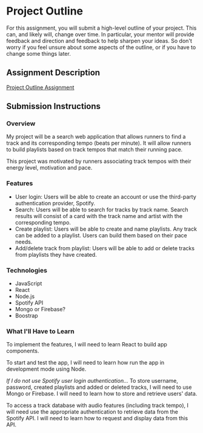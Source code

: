 # Project Outline
For this assignment, you will submit a high-level outline of your project. This can, and likely will, change over time. In particular, your mentor will provide feedback and direction and feedback to help sharpen your ideas. So don't worry if you feel unsure about some aspects of the outline, or if you have to change some things later.

## Assignment Description
[Project Outline Assignment](https://education.launchcode.org/liftoff/assignments/project-outline/)

## Submission Instructions

### Overview
My project will be a search web application that allows runners to find a track and its corresponding tempo (beats per minute). It will allow runners to build playlists based on track tempos that match their running pace.

This project was motivated by runners associating track tempos with their energy level, motivation and pace.
### Features
- User login: Users will be able to create an account or use the third-party authentication provider, Spotify.
- Search: Users will be able to search for tracks by track name. Search results will consist of a card with the track name and artist with the corresponding tempo.
- Create playlist: Users will be able to create and name playlists. Any track can be added to a playlist. Users can build them based on their pace needs.
- Add/delete track from playlist: Users will be able to add or delete tracks from playlists they have created.
### Technologies
- JavaScript
- React
- Node.js
- Spotify API
- Mongo or Firebase?
- Boostrap
### What I'll Have to Learn
To implement the features, I will need to learn React to build app components.

To start and test the app, I will need to learn how run the app in development mode using Node.

*If I do not use Spotify user login authentication...*
To store username, password, created playlists and added or deleted tracks, I will need to use Mongo or Firebase. I will need to learn how to store and retrieve users' data.

To access a track database with audio features (including track tempo), I will need use the appropriate authentication to retrieve data from the Spotify API. I will need to learn how to request and display data from this API.
